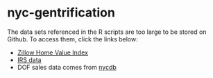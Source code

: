 # nyc-gentrification
 
The data sets referenced in the R scripts are too large to be stored on Github. To access them, click the links below:

- [Zillow Home Value Index](https://www.zillow.com/research/data/)
- [IRS data](https://www.irs.gov/statistics/soi-tax-stats-individual-income-tax-statistics-zip-code-data-soi)
- DOF sales data comes from [nycdb](https://github.com/nycdb/nycdb)
